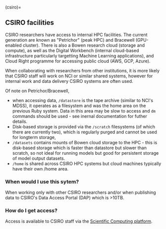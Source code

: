 (csiro)=
## CSIRO facilities

CSIRO researchers have access to internal HPC facilities. The current generation are known as "Petrichor" (peak HPC) and Bracewell (GPU-enabled cluster). There is also a Bowen research cloud (storage and compute), as well as the Digital Workbench (internal cloud-based infrastructure particularly targetting Machine Learning applications), and Cloud Right programme for accessing public cloud (AWS, GCP, Azure). 

When collaborating with researchers from other institutions, it is more likely that CSIRO staff will work on NCI or similar shared systems, however for internal work and data delivery CSIRO systems are often used.

Of note on Petrichor/Bracewell, 
- when accessing data, `/datastore` is the tape archive (similar to NCI's MDSS), it operates as a filesystem and was the home area on the previous Ruby system. Data in this area may be slow to access and `dm` commands should be used - see inernal documentation for futher details. 
- Disk-based storage is provided via the `/scratch` filesystems (of which there are currently two), which is regularly purged and cannot be used for longterm storage, 
- `/datasets` contains mounts of Bowen cloud storage to the HPC - this is disk-based storage which is faster than datastore but slower than scratch, so not ideal for running models but good for persistent storage of model output datasets.
- `/home` is shared across CSIRO HPC systems but cloud machines typically have their own /home area.

### When would I use this sytem?

When working only with other CSIRO researchers and/or when publishing data to CSIRO's Data Access Portal (DAP) which is >10TB.

### How do I get access?

Access is available to CSIRO staff via the [Scientific Computing platform](https://sc.it.csiro.au/).
